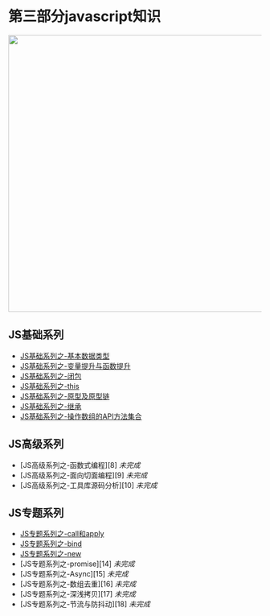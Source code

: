 # 第三部分javascript知识
 
<image src="https://github.com/MarsPen/-notes-summary/blob/master/images/javaScript.png" width="550"></image>

## JS基础系列
* [JS基础系列之-基本数据类型][1]
* [JS基础系列之-变量提升与函数提升][2]
* [JS基础系列之-闭包][3]
* [JS基础系列之-this][4]
* [JS基础系列之-原型及原型链][5]
* [JS基础系列之-继承][6] 
* [JS基础系列之-操作数组的API方法集合][7]

## JS高级系列
* [JS高级系列之-函数式编程][8] *未完成*
* [JS高级系列之-面向切面编程][9] *未完成*
* [JS高级系列之-工具库源码分析][10] *未完成*

## JS专题系列
* [JS专题系列之-call和apply][11]
* [JS专题系列之-bind][12] 
* [JS专题系列之-new][13]
* [JS专题系列之-promise][14] *未完成*
* [JS专题系列之-Async][15] *未完成*
* [JS专题系列之-数组去重][16] *未完成*
* [JS专题系列之-深浅拷贝][17] *未完成*
* [JS专题系列之-节流与防抖动][18] *未完成*




[1]: https://github.com/MarsPen/-notes-summary/blob/master/javascript/type.md
[2]: https://github.com/MarsPen/-notes-summary/blob/master/javascript/voao.md
[3]: https://github.com/MarsPen/-notes-summary/blob/master/javascript/closure.md
[4]: https://github.com/MarsPen/-notes-summary/blob/master/javascript/this.md
[5]: https://github.com/MarsPen/-notes-summary/blob/master/javascript/prototype.md
[6]: https://github.com/MarsPen/-notes-summary/blob/master/javascript/inheritance.md
[7]: https://github.com/MarsPen/-notes-summary/blob/master/javascript/api.md
[11]: https://github.com/MarsPen/-notes-summary/blob/master/javascript/call.md
[12]: https://github.com/MarsPen/-notes-summary/blob/master/javascript/bind.md
[13]: https://github.com/MarsPen/-notes-summary/blob/master/javascript/new.md
